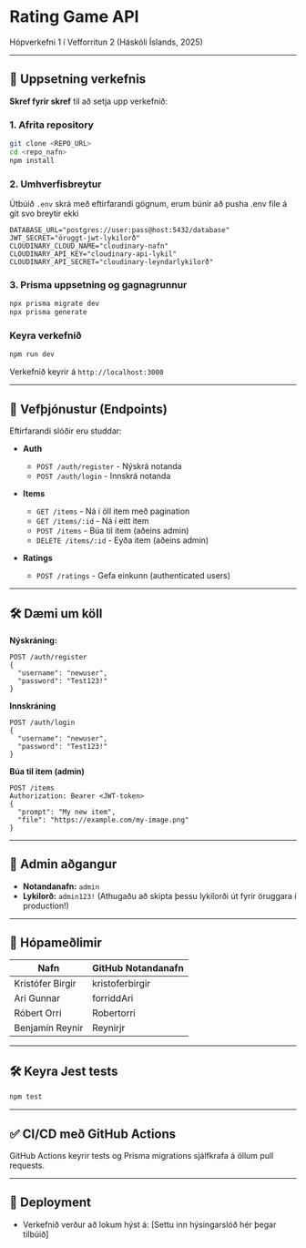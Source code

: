 # Rating Game API

Hópverkefni 1 í Vefforritun 2 (Háskóli Íslands, 2025)

---

## 🚀 Uppsetning verkefnis

**Skref fyrir skref** til að setja upp verkefnið:

### 1. Afrita repository

```bash
git clone <REPO_URL>
cd <repo_nafn>
npm install
```

### 2. Umhverfisbreytur

Útbúið `.env` skrá með eftirfarandi gögnum, erum búnir að pusha .env file á git svo breytir ekki 

```env
DATABASE_URL="postgres://user:pass@host:5432/database"
JWT_SECRET="öruggt-jwt-lykilorð"
CLOUDINARY_CLOUD_NAME="cloudinary-nafn"
CLOUDINARY_API_KEY="cloudinary-api-lykil"
CLOUDINARY_API_SECRET="cloudinary-leyndarlykilorð"
```

### 3. Prisma uppsetning og gagnagrunnur

```bash
npx prisma migrate dev
npx prisma generate
```

### Keyra verkefnið

```bash
npm run dev
```

Verkefnið keyrir á `http://localhost:3000`

---

## 📌 Vefþjónustur (Endpoints)

Eftirfarandi slóðir eru studdar:

- **Auth**
  - `POST /auth/register` - Nýskrá notanda
  - `POST /auth/login` - Innskrá notanda

- **Items**
  - `GET /items` - Ná í öll item með pagination
  - `GET /items/:id` - Ná í eitt item
  - `POST /items` - Búa til item (aðeins admin)
  - `DELETE /items/:id` - Eyða item (aðeins admin)

- **Ratings**
  - `POST /ratings` - Gefa einkunn (authenticated users)

---

## 🛠 Dæmi um köll

**Nýskráning:**
```http
POST /auth/register
{
  "username": "newuser",
  "password": "Test123!"
}
```

**Innskráning**
```http
POST /auth/login
{
  "username": "newuser",
  "password": "Test123!"
}
```

**Búa til item (admin)**
```http
POST /items
Authorization: Bearer <JWT-token>
{
  "prompt": "My new item",
  "file": "https://example.com/my-image.png"
}
```

---

## 🔐 Admin aðgangur

- **Notandanafn:** `admin`  
- **Lykilorð:** `admin123!` (Athugaðu að skipta þessu lykilorði út fyrir öruggara í production!)

---

## 👥 Hópameðlimir

| Nafn                     | GitHub Notandanafn   |
|--------------------------|----------------------|
| Kristófer Birgir         | kristoferbirgir      |
| Ari Gunnar               | forriddAri           |
| Róbert Orri              | Robertorri           |
| Benjamín Reynir          | Reynirjr             |

---

## 🛠 Keyra Jest tests

```bash
npm test
```

---

## ✅ CI/CD með GitHub Actions

GitHub Actions keyrir tests og Prisma migrations sjálfkrafa á öllum pull requests.

---

## 🎯 Deployment

- Verkefnið verður að lokum hýst á: [Settu inn hýsingarslóð hér þegar tilbúið]

